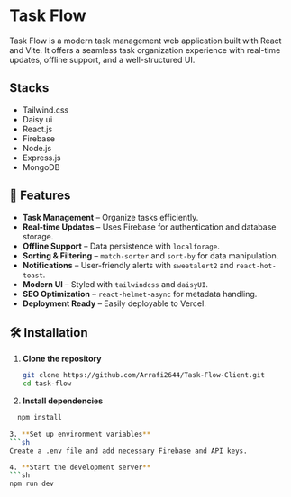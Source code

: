 # Task Flow

Task Flow is a modern task management web application built with React and Vite. It offers a seamless task organization experience with real-time updates, offline support, and a well-structured UI.

## Stacks
- Tailwind.css
- Daisy ui
- React.js
- Firebase
- Node.js
- Express.js
- MongoDB

## 🚀 Features

- **Task Management** – Organize tasks efficiently.
- **Real-time Updates** – Uses Firebase for authentication and database storage.
- **Offline Support** – Data persistence with `localforage`.
- **Sorting & Filtering** – `match-sorter` and `sort-by` for data manipulation.
- **Notifications** – User-friendly alerts with `sweetalert2` and `react-hot-toast`.
- **Modern UI** – Styled with `tailwindcss` and `daisyUI`.
- **SEO Optimization** – `react-helmet-async` for metadata handling.
- **Deployment Ready** – Easily deployable to Vercel.

## 🛠 Installation

1. **Clone the repository**
   ```sh
   git clone https://github.com/Arrafi2644/Task-Flow-Client.git
   cd task-flow

2. **Install dependencies**
 ```sh
   npm install
   
3. **Set up environment variables**
```sh
Create a .env file and add necessary Firebase and API keys.

4. **Start the development server**
```sh
npm run dev